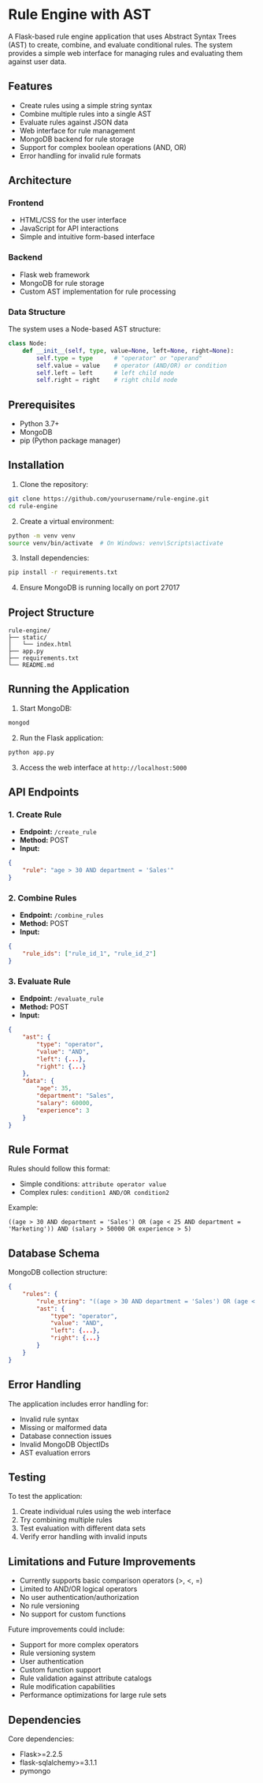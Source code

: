 # Rule Engine with AST

A Flask-based rule engine application that uses Abstract Syntax Trees (AST) to create, combine, and evaluate conditional rules. The system provides a simple web interface for managing rules and evaluating them against user data.

## Features

- Create rules using a simple string syntax
- Combine multiple rules into a single AST
- Evaluate rules against JSON data
- Web interface for rule management
- MongoDB backend for rule storage
- Support for complex boolean operations (AND, OR)
- Error handling for invalid rule formats

## Architecture

### Frontend
- HTML/CSS for the user interface
- JavaScript for API interactions
- Simple and intuitive form-based interface

### Backend
- Flask web framework
- MongoDB for rule storage
- Custom AST implementation for rule processing

### Data Structure
The system uses a Node-based AST structure:
```python
class Node:
    def __init__(self, type, value=None, left=None, right=None):
        self.type = type      # "operator" or "operand"
        self.value = value    # operator (AND/OR) or condition
        self.left = left      # left child node
        self.right = right    # right child node
```

## Prerequisites

- Python 3.7+
- MongoDB
- pip (Python package manager)

## Installation

1. Clone the repository:
```bash
git clone https://github.com/yourusername/rule-engine.git
cd rule-engine
```

2. Create a virtual environment:
```bash
python -m venv venv
source venv/bin/activate  # On Windows: venv\Scripts\activate
```

3. Install dependencies:
```bash
pip install -r requirements.txt
```

4. Ensure MongoDB is running locally on port 27017

## Project Structure

```
rule-engine/
├── static/
│   └── index.html
├── app.py
├── requirements.txt
└── README.md
```

## Running the Application

1. Start MongoDB:
```bash
mongod
```

2. Run the Flask application:
```bash
python app.py
```

3. Access the web interface at `http://localhost:5000`

## API Endpoints

### 1. Create Rule
- **Endpoint:** `/create_rule`
- **Method:** POST
- **Input:**
```json
{
    "rule": "age > 30 AND department = 'Sales'"
}
```

### 2. Combine Rules
- **Endpoint:** `/combine_rules`
- **Method:** POST
- **Input:**
```json
{
    "rule_ids": ["rule_id_1", "rule_id_2"]
}
```

### 3. Evaluate Rule
- **Endpoint:** `/evaluate_rule`
- **Method:** POST
- **Input:**
```json
{
    "ast": {
        "type": "operator",
        "value": "AND",
        "left": {...},
        "right": {...}
    },
    "data": {
        "age": 35,
        "department": "Sales",
        "salary": 60000,
        "experience": 3
    }
}
```

## Rule Format

Rules should follow this format:
- Simple conditions: `attribute operator value`
- Complex rules: `condition1 AND/OR condition2`

Example:
```
((age > 30 AND department = 'Sales') OR (age < 25 AND department = 'Marketing')) AND (salary > 50000 OR experience > 5)
```

## Database Schema

MongoDB collection structure:
```json
{
    "rules": {
        "rule_string": "((age > 30 AND department = 'Sales') OR (age < 25 AND department = 'Marketing')) AND (salary > 50000 OR experience > 5)",
        "ast": {
            "type": "operator",
            "value": "AND",
            "left": {...},
            "right": {...}
        }
    }
}
```

## Error Handling

The application includes error handling for:
- Invalid rule syntax
- Missing or malformed data
- Database connection issues
- Invalid MongoDB ObjectIDs
- AST evaluation errors

## Testing

To test the application:
1. Create individual rules using the web interface
2. Try combining multiple rules
3. Test evaluation with different data sets
4. Verify error handling with invalid inputs

## Limitations and Future Improvements

- Currently supports basic comparison operators (>, <, =)
- Limited to AND/OR logical operators
- No user authentication/authorization
- No rule versioning
- No support for custom functions

Future improvements could include:
- Support for more complex operators
- Rule versioning system
- User authentication
- Custom function support
- Rule validation against attribute catalogs
- Rule modification capabilities
- Performance optimizations for large rule sets

## Dependencies

Core dependencies:
- Flask>=2.2.5
- flask-sqlalchemy>=3.1.1
- pymongo
